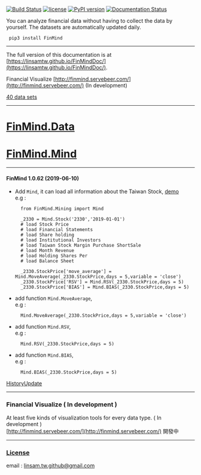 [![Build Status](https://travis-ci.org/linsamtw/FinMind.svg?branch=master)](https://travis-ci.org/linsamtw/FinMind)
[![license](https://img.shields.io/github/license/mashape/apistatus.svg?maxAge=2592000)](https://github.com/linsamtw/FinMind/blob/master/LICENSE)
[![PyPI version](https://badge.fury.io/py/FinMind.svg)](https://badge.fury.io/py/FinMind)
[![Documentation Status](https://readthedocs.org/projects/finminddoc/badge/?version=latest)](https://finminddoc.readthedocs.io/en/latest/?badge=latest)
<!--[![Coverage Status](https://coveralls.io/repos/github/linsamtw/FinMind/badge.svg?branch=master)](https://coveralls.io/github/linsamtw/FinMind?branch=master)-->


You can analyze financial data without having to collect the data by yourself. The datasets are automatically updated daily.

     pip3 install FinMind
     
 ---------------------
 The full version of this documentation is at [https://linsamtw.github.io/FinMindDoc/](https://linsamtw.github.io/FinMindDoc/).
 
 Financial Visualize [http://finmind.servebeer.com/](http://finmind.servebeer.com/) (In development)
 
 [40 data sets](https://github.com/linsamtw/FinMind/blob/master/dataset.md)

  ----------------------
  # [FinMind.Data](https://github.com/linsamtw/FinMind/tree/master/Data)
  
  # [FinMind.Mind](https://github.com/linsamtw/FinMind/tree/master/Mining)
  
   ----------------------
 #### FinMind 1.0.62 (2019-06-10) 
* Add `Mind`, it can load all information about the Taiwan Stock, [demo](https://github.com/linsamtw/FinMind/blob/master/Mining/demo.py)<br>
	e.g :

		from FinMind.Mining import Mind

		_2330 = Mind.Stock('2330','2019-01-01')
		# load Stock Price
		# load Financial Statements
		# load Share holding
		# load Institutional Investors
		# load Taiwan Stock Margin Purchase ShortSale
		# load Month Revenue
		# load Holding Shares Per
		# load Balance Sheet

		_2330.StockPrice['move_average'] = Mind.MoveAverage(_2330.StockPrice,days = 5,variable = 'close')
		_2330.StockPrice['RSV'] = Mind.RSV(_2330.StockPrice,days = 5)
		_2330.StockPrice['BIAS'] = Mind.BIAS(_2330.StockPrice,days = 5)

* add function `Mind.MoveAverage`, <br>
e.g : 
		
		Mind.MoveAverage(_2330.StockPrice,days = 5,variable = 'close')
		
* add function `Mind.RSV`, <br>
e.g : 
	
		Mind.RSV(_2330.StockPrice,days = 5)
	
* add function `Mind.BIAS`, <br>
e.g : 
	
		Mind.BIAS(_2330.StockPrice,days = 5)

[HistoryUpdate](https://github.com/linsamtw/FinMind/blob/master/HistoryUpdate.md)

 ----------------------

### Financial Visualize ( In development )
At least five kinds of visualization tools for every data type. ( In development )<br>
[http://finmind.servebeer.com/](http://finmind.servebeer.com/)
開發中

------------------------------------------------------------
### [License](https://github.com/linsamtw/FinMind/blob/master/LICENSE)


email : linsam.tw.github@gmail.com


